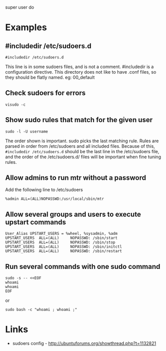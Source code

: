 super user do

# Examples

## #includedir /etc/sudoers.d

```
#includedir /etc/sudoers.d
```

This line is in some sudoers files, and is not a comment. #includedir is a configuration directive. This directory does not like to have .conf files, so they should be flatly named. eg: 00_default

## Check sudoers for errors

```
visudo -c
```

## Show sudo rules that match for the given user

```
sudo -l -U username
```

The order shown is important. sudo picks the last matching rule. Rules are parsed in order from /etc/sudoers and all included files. Because of this, `#includedir /etc/sudoers.d` should be the last line in the /etc/sudoers file, and the order of the /etc/sudoers.d/ files will be important when fine tuning rules.

## Allow admins to run mtr without a password

Add the following line to /etc/sudoers

```
%admin ALL=(ALL)NOPASSWD:/usr/local/sbin/mtr
```

## Allow several groups and users to execute upstart commands

```
User_Alias UPSTART_USERS = %wheel, %sysadmin, %adm
UPSTART_USERS  ALL=(ALL)     NOPASSWD: /sbin/start
UPSTART_USERS  ALL=(ALL)     NOPASSWD: /sbin/stop
UPSTART_USERS  ALL=(ALL)     NOPASSWD: /sbin/initctl
UPSTART_USERS  ALL=(ALL)     NOPASSWD: /sbin/restart
```

## Run several commands with one sudo command

```
sudo -s -- <<EOF
whoami
whoami
EOF
```

or

```
sudo bash -c "whoami ; whoami ;"
```

# Links

- sudoers config - <http://ubuntuforums.org/showthread.php?t=1132821>
